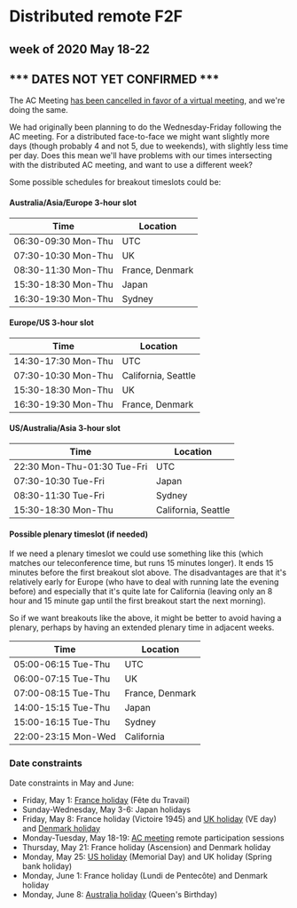 # Distributed remote F2F
## week of 2020 May 18-22
## *** DATES NOT YET CONFIRMED ***

The AC Meeting [has been cancelled in favor of a virtual meeting](https://lists.w3.org/Archives/Member/w3c-ac-members/2020JanMar/0025.html), and we're doing the same.

We had originally been planning to do the Wednesday-Friday following the AC meeting.  For a distributed face-to-face we might want slightly more days (though probably 4 and not 5, due to weekends), with slightly less time per day.  Does this mean we'll have problems with our times intersecting with the distributed AC meeting, and want to use a different week?


Some possible schedules for breakout timeslots could be:

#### Australia/Asia/Europe 3-hour slot

| Time                | Location        |
| ------------------- | --------------- |
| 06:30-09:30 Mon-Thu | UTC             |
| 07:30-10:30 Mon-Thu | UK              |
| 08:30-11:30 Mon-Thu | France, Denmark |
| 15:30-18:30 Mon-Thu | Japan           |
| 16:30-19:30 Mon-Thu | Sydney          |

#### Europe/US 3-hour slot

| Time                | Location            |
| ------------------- | ------------------- |
| 14:30-17:30 Mon-Thu | UTC                 |
| 07:30-10:30 Mon-Thu | California, Seattle |
| 15:30-18:30 Mon-Thu | UK                  |
| 16:30-19:30 Mon-Thu | France, Denmark     |

#### US/Australia/Asia 3-hour slot

| Time                        | Location            |
| --------------------------- | ------------------- |
| 22:30 Mon-Thu-01:30 Tue-Fri | UTC                 |
| 07:30-10:30 Tue-Fri         | Japan               |
| 08:30-11:30 Tue-Fri         | Sydney              |
| 15:30-18:30 Mon-Thu         | California, Seattle |

#### Possible plenary timeslot (if needed)

If we need a plenary timeslot we could use something like this (which matches our teleconference time, but runs 15 minutes longer).  It ends 15 minutes before the first breakout slot above.  The disadvantages are that it's relatively early for Europe (who have to deal with running late the evening before) and especially that it's quite late for California (leaving only an 8 hour and 15 minute gap until the first breakout start the next morning).

So if we want breakouts like the above, it might be better to avoid having a plenary, perhaps by having an extended plenary time in adjacent weeks.

| Time                | Location        |
| ------------------- | --------------- |
| 05:00-06:15 Tue-Thu | UTC             |
| 06:00-07:15 Tue-Thu | UK              |
| 07:00-08:15 Tue-Thu | France, Denmark |
| 14:00-15:15 Tue-Thu | Japan           |
| 15:00-16:15 Tue-Thu | Sydney          |
| 22:00-23:15 Mon-Wed | California      |

### Date constraints

Date constraints in May and June:
* Friday, May 1: [France holiday](https://www.service-public.fr/particuliers/vosdroits/F24496) (Fête du Travail)
* Sunday-Wednesday, May 3-6: Japan holidays
* Friday, May 8: France holiday (Victoire 1945) and [UK holiday](https://www.gov.uk/bank-holidays) (VE day) and [Denmark holiday](https://www.timeanddate.com/holidays/denmark/)
* Monday-Tuesday, May 18-19: [AC meeting](https://lists.w3.org/Archives/Member/w3c-ac-members/2020JanMar/0025.html) remote participation sessions
* Thursday, May 21: France holiday (Ascension) and Denmark holiday
* Monday, May 25: [US holiday](https://www.opm.gov/policy-data-oversight/pay-leave/federal-holidays/#url=2020) (Memorial Day) and UK holiday (Spring bank holiday)
* Monday, June 1: France holiday (Lundi de Pentecôte) and Denmark holiday
* Monday, June 8: [Australia holiday](https://www.australia.gov.au/about-australia/special-dates-and-events/public-holidays#nsw) (Queen's Birthday)
